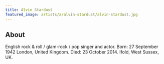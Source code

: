 ```yaml
---
title: Alvin Stardust
featured_image: artists/a/alvin-stardust/alvin-stardust.jpg
---
```

## About

English rock & roll / glam-rock / pop singer and actor.
Born: 27 September 1942 London, United Kingdom.
Died: 23 October 2014. Ifold, West Sussex, UK.

